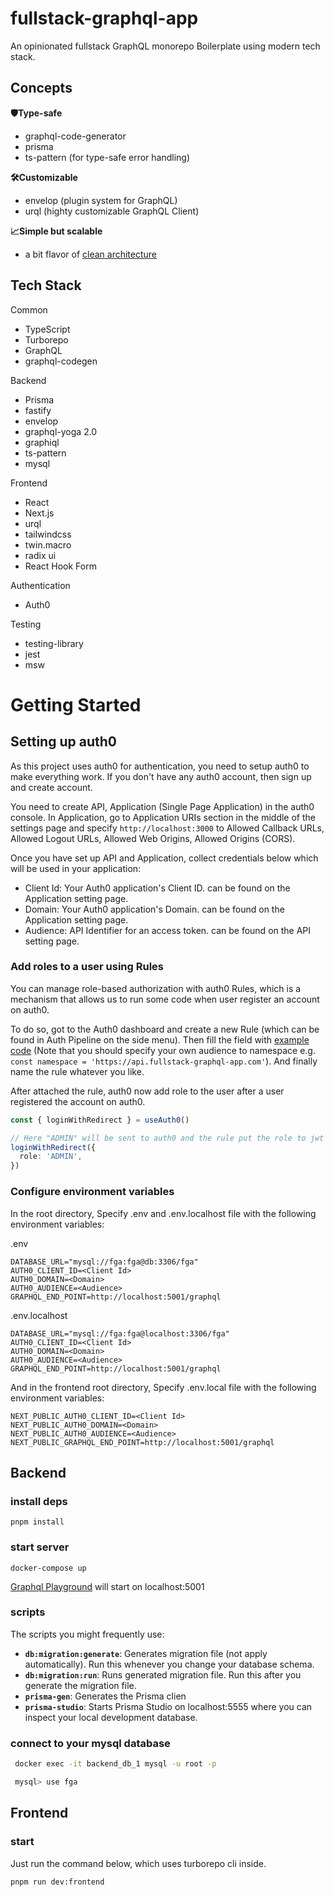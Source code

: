 # fullstack-graphql-app

An opinionated fullstack GraphQL monorepo Boilerplate using modern tech stack.

## Concepts

**🛡Type-safe**

- graphql-code-generator
- prisma
- ts-pattern (for type-safe error handling)

**🛠Customizable**

- envelop (plugin system for GraphQL)
- urql (highty customizable GraphQL Client)

**📈Simple but scalable**

- a bit flavor of [clean architecture](https://blog.cleancoder.com/uncle-bob/2012/08/13/the-clean-architecture.html)

## Tech Stack

Common

- TypeScript
- Turborepo
- GraphQL
- graphql-codegen

Backend

- Prisma
- fastify
- envelop
- graphql-yoga 2.0
- graphiql
- ts-pattern
- mysql

Frontend

- React
- Next.js
- urql
- tailwindcss
- twin.macro
- radix ui
- React Hook Form

Authentication

- Auth0

Testing

- testing-library
- jest
- msw

# Getting Started

## Setting up auth0

As this project uses auth0 for authentication, you need to setup auth0 to make everything work. If you don't have any auth0 account, then sign up and create account.

You need to create API, Application (Single Page Application) in the auth0 console. In Application, go to Application URIs section in the middle of the settings page and specify `http://localhost:3000` to Allowed Callback URLs, Allowed Logout URLs, Allowed Web Origins, Allowed Origins (CORS).

Once you have set up API and Application, collect credentials below which will be used in your application:

- Client Id: Your Auth0 application's Client ID. can be found on the Application setting page.
- Domain: Your Auth0 application's Domain. can be found on the Application setting page.
- Audience: API Identifier for an access token. can be found on the API setting page.

### Add roles to a user using Rules

You can manage role-based authorization with auth0 Rules, which is a mechanism that allows us to run some code when user register an account on auth0.

To do so, got to the Auth0 dashboard and create a new Rule (which can be found in Auth Pipeline on the side menu). Then fill the field with [example code](https://github.com/taneba/fullstack-graphql-app/blob/main/apps/backend/src/lib/auth0/rules/setRolesToUser.js) (Note that you should specify your own audience to namespace e.g. `const namespace = 'https://api.fullstack-graphql-app.com'`). And finally name the rule whatever you like.

After attached the rule, auth0 now add role to the user after a user registered the account on auth0.

```ts
const { loginWithRedirect } = useAuth0()

// Here "ADMIN" will be sent to auth0 and the rule put the role to jwt token.
loginWithRedirect({
  role: 'ADMIN',
})
```

### Configure environment variables

In the root directory, Specify .env and .env.localhost file with the following environment variables:

.env

```
DATABASE_URL="mysql://fga:fga@db:3306/fga"
AUTH0_CLIENT_ID=<Client Id>
AUTH0_DOMAIN=<Domain>
AUTH0_AUDIENCE=<Audience>
GRAPHQL_END_POINT=http://localhost:5001/graphql
```

.env.localhost

```
DATABASE_URL="mysql://fga:fga@localhost:3306/fga"
AUTH0_CLIENT_ID=<Client Id>
AUTH0_DOMAIN=<Domain>
AUTH0_AUDIENCE=<Audience>
GRAPHQL_END_POINT=http://localhost:5001/graphql
```

And in the frontend root directory, Specify .env.local file with the following environment variables:

```
NEXT_PUBLIC_AUTH0_CLIENT_ID=<Client Id>
NEXT_PUBLIC_AUTH0_DOMAIN=<Domain>
NEXT_PUBLIC_AUTH0_AUDIENCE=<Audience>
NEXT_PUBLIC_GRAPHQL_END_POINT=http://localhost:5001/graphql
```

## Backend

### install deps

```
pnpm install
```

### start server

```
docker-compose up
```

[Graphql Playground](https://github.com/graphql/graphql-playground) will start on localhost:5001

### scripts

The scripts you might frequently use:

- **`db:migration:generate`**: Generates migration file (not apply automatically). Run this whenever you change your database schema.
- **`db:migration:run`**: Runs generated migration file. Run this after you generate the migration file.
- **`prisma-gen`**: Generates the Prisma clien
- **`prisma-studio`**: Starts Prisma Studio on localhost:5555 where you can inspect your local development database.

### connect to your mysql database

```sh
 docker exec -it backend_db_1 mysql -u root -p

 mysql> use fga
```

## Frontend

### start

Just run the command below, which uses turborepo cli inside.

```sh
pnpm run dev:frontend
```
